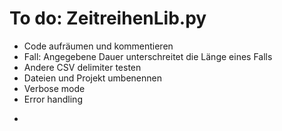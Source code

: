 # To do: ZeitreihenLib.py

- Code aufräumen und kommentieren
- Fall: Angegebene Dauer unterschreitet die Länge eines Falls
- Andere CSV delimiter testen
- Dateien und Projekt umbenennen
- Verbose mode
- Error handling
- ~~~git~~~

